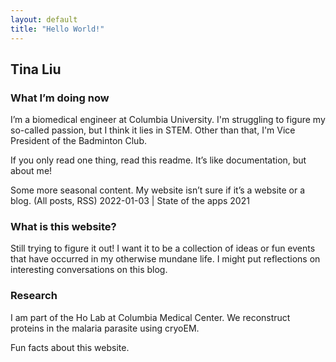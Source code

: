 ```yaml
---
layout: default
title: "Hello World!"
---
```


## Tina Liu

### What I’m doing now
I’m a biomedical engineer at Columbia University. I'm struggling to figure my so-called passion, but I think it lies in STEM. Other than that, I'm Vice President of the Badminton Club. 

If you only read one thing, read this readme. It’s like documentation, but about me!

Some more seasonal content. My website isn’t sure if it’s a website or a blog. (All posts, RSS)
2022-01-03 | State of the apps 2021

### What is this website?
Still trying to figure it out! I want it to be a collection of ideas or fun events that have occurred in my otherwise mundane life. I might put reflections on interesting conversations on this blog. 

### Research
I am part of the Ho Lab at Columbia Medical Center. We reconstruct proteins in the malaria parasite using cryoEM. 

Fun facts about this website. 
